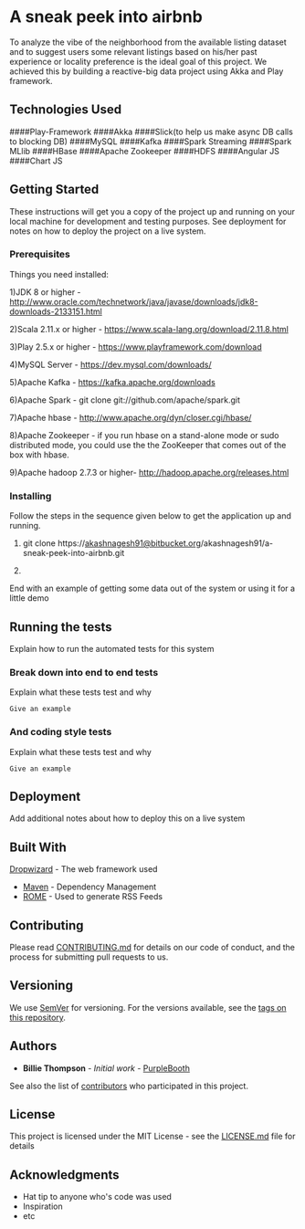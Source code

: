 # A sneak peek into airbnb

To analyze the vibe of the neighborhood from the available listing dataset and to suggest users some relevant listings based on his/her past experience or locality preference is the ideal goal of this project. We achieved this by building a reactive-big data project using Akka and Play framework.

## Technologies Used

####Play-Framework
####Akka
####Slick(to help us make async DB calls to blocking DB)
####MySQL
####Kafka
####Spark Streaming
####Spark MLlib
####HBase
####Apache Zookeeper
####HDFS
####Angular JS
####Chart JS

 
## Getting Started

These instructions will get you a copy of the project up and running on your local machine for development and testing purposes. See deployment for notes on how to deploy the project on a live system.

### Prerequisites

Things you need installed:

1)JDK 8 or higher - http://www.oracle.com/technetwork/java/javase/downloads/jdk8-downloads-2133151.html

2)Scala 2.11.x or higher - https://www.scala-lang.org/download/2.11.8.html

3)Play 2.5.x or higher - https://www.playframework.com/download

4)MySQL Server - https://dev.mysql.com/downloads/

5)Apache Kafka - https://kafka.apache.org/downloads

6)Apache Spark - git clone git://github.com/apache/spark.git

7)Apache hbase - http://www.apache.org/dyn/closer.cgi/hbase/

8)Apache Zookeeper - if you run hbase on a stand-alone mode or sudo distributed mode, you could use the the ZooKeeper that comes out  of the box with hbase.

9)Apache hadoop 2.7.3 or higher- http://hadoop.apache.org/releases.html

### Installing

Follow the steps in the sequence given below to get the application up and running.

1) git clone https://akashnagesh91@bitbucket.org/akashnagesh91/a-sneak-peek-into-airbnb.git

2)
End with an example of getting some data out of the system or using it for a little demo

## Running the tests

Explain how to run the automated tests for this system

### Break down into end to end tests

Explain what these tests test and why

```
Give an example
```

### And coding style tests

Explain what these tests test and why

```
Give an example
```

## Deployment

Add additional notes about how to deploy this on a live system

## Built With

 [Dropwizard](http://www.dropwizard.io/1.0.2/docs/) - The web framework used
* [Maven](https://maven.apache.org/) - Dependency Management
* [ROME](https://rometools.github.io/rome/) - Used to generate RSS Feeds

## Contributing

Please read [CONTRIBUTING.md](https://gist.github.com/PurpleBooth/b24679402957c63ec426) for details on our code of conduct, and the process for submitting pull requests to us.

## Versioning

We use [SemVer](http://semver.org/) for versioning. For the versions available, see the [tags on this repository](https://github.com/your/project/tags). 

## Authors

* **Billie Thompson** - *Initial work* - [PurpleBooth](https://github.com/PurpleBooth)

See also the list of [contributors](https://github.com/your/project/contributors) who participated in this project.

## License

This project is licensed under the MIT License - see the [LICENSE.md](LICENSE.md) file for details

## Acknowledgments

* Hat tip to anyone who's code was used
* Inspiration
* etc